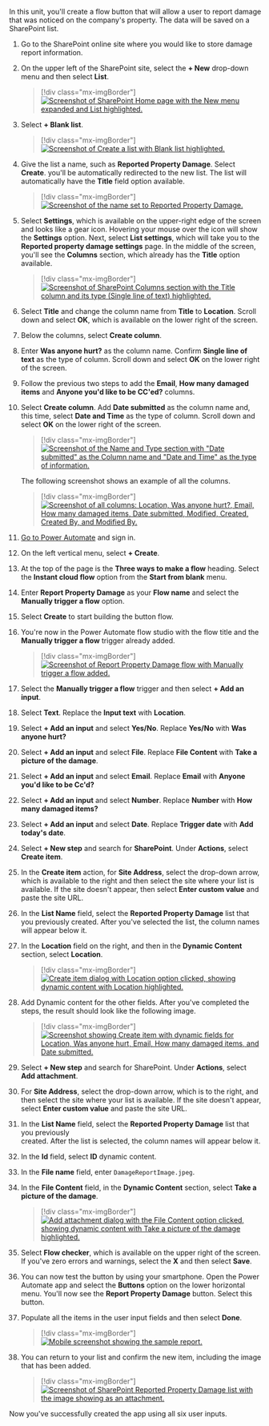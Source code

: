 In this unit, you'll create a flow button that will allow a user to report damage
that was noticed on the company's property. The data will be saved on a SharePoint
list.

1. Go to the SharePoint online site where you would like to store damage report information.

1. On the upper left of the SharePoint site, select the **+ New** drop-down menu and then select **List**.

    > [!div class="mx-imgBorder"]
    > [![Screenshot of SharePoint Home page with the New menu expanded and List highlighted.](../media/sharepoint-new-list.jpg)](../media/sharepoint-new-list.jpg#lightbox)

1. Select **+ Blank list**.

    > [!div class="mx-imgBorder"]
    > [![Screenshot of Create a list with Blank list highlighted.](../media/blank-list.png)](../media/blank-list.png#lightbox)

1. Give the list a name,
    such as **Reported Property Damage**. Select **Create**. you'll be automatically redirected
    to the new list. The list will automatically have the **Title** field option available.

    > [!div class="mx-imgBorder"]
    > [![Screenshot of the name set to Reported Property Damage.](../media/list-name.png)](../media/list-name.png#lightbox)

1. Select **Settings**, which is available on the upper-right edge of the screen
    and looks like a gear icon. Hovering your mouse over the icon will show the
    **Settings** option. Next, select **List settings**, which will take you
    to the **Reported property damage settings** page. In the middle of the
    screen, you'll see the **Columns** section, which already has the **Title** option available.

    > [!div class="mx-imgBorder"]
    > [![Screenshot of SharePoint Columns section with the Title column and its type (Single line of text) highlighted.](../media/sharepoint-columns-title.jpg)](../media/sharepoint-columns-title.jpg#lightbox)

1. Select **Title** and change the column name from **Title** to
    **Location**. Scroll down and select **OK**, which is available on the
    lower right of the screen.

1. Below the columns, select **Create column**.

1. Enter **Was anyone hurt?** as the column name. Confirm **Single line of
    text** as the type of column. Scroll down and select **OK** on the lower right of the screen.

1. Follow the previous two steps to add the **Email**, **How many damaged items** and **Anyone you'd like to be CC'ed?** columns.

1. Select **Create column**. Add **Date submitted** as the column
    name and, this time, select **Date and Time** as the type of column.
    Scroll down and select **OK** on the lower right of the screen.

    > [!div class="mx-imgBorder"]
    > [![Screenshot of the Name and Type section with "Date submitted" as the Column name and "Date and Time" as the type of information.](../media/date-submitted-column.jpg)](../media/date-submitted-column.jpg#lightbox)

    The following screenshot shows an example of all the columns.

    > [!div class="mx-imgBorder"]
    > [![Screenshot of all columns: Location, Was anyone hurt?, Email, How many damaged items, Date submitted, Modified, Created, Created By, and Modified By.](../media/all-sharepoint-columns.jpg)](../media/all-sharepoint-columns.jpg#lightbox)

1. [Go to Power Automate](https://flow.microsoft.com/?azure-portal=true) and sign in.

1. On the left vertical menu, select **+ Create**.

1. At the top of the page is the **Three ways to make a flow** heading. Select the
    **Instant cloud flow** option from the **Start from blank** menu.

1. Enter **Report Property Damage** as your **Flow name** and select the
    **Manually trigger a flow** option.

1. Select **Create** to start building the button flow.

1. You're now in the Power Automate flow studio with the flow title and the **Manually trigger a flow**
   trigger already added.

    > [!div class="mx-imgBorder"]
    > [![Screenshot of Report Property Damage flow with Manually trigger a flow added.](../media/report-damage-trigger.jpg)](../media/report-damage-trigger.jpg#lightbox)

1. Select the **Manually trigger a flow** trigger and then select **+ Add an input**.

1. Select **Text**. Replace the **Input text** with **Location**.

1. Select **+ Add an input** and select **Yes/No**. Replace **Yes/No** with **Was anyone hurt?**

1. Select **+ Add an input** and select **File**. Replace **File Content** with **Take a picture of the damage**.

1. Select **+ Add an input** and select **Email**. Replace **Email** with
    **Anyone you'd like to be Cc'd?**

1. Select **+ Add an input** and select **Number**. Replace **Number** with **How many damaged items?**

1. Select **+ Add an input** and select **Date**. Replace **Trigger date** with **Add today's date**.

1. Select **+ New step** and search for **SharePoint**. Under **Actions**, select **Create item**.

1. In the **Create item** action, for **Site Address**, select the
    drop-down arrow, which is available to the right and then select the
    site where your list is available. If the site doesn't appear,
    then select **Enter custom value** and paste the site URL.

1. In the **List Name** field, select the **Reported Property Damage** list that you previously created.
    After you've selected the list, the column names will appear below it.

1. In the **Location** field on the right, and then in the **Dynamic Content** section, select **Location**.

    > [!div class="mx-imgBorder"]
    > [![Create item dialog with Location option clicked, showing dynamic content with Location highlighted.](../media/add-location-dynamic-content.jpg)](../media/add-location-dynamic-content.jpg#lightbox)

1. Add Dynamic content for the other fields. After you've completed the steps, the result should look like the following image.

    > [!div class="mx-imgBorder"]
    > [![Screenshot showing Create item with dynamic fields for Location, Was anyone hurt, Email, How many damaged items, and Date submitted.](../media/all-fields-create-item-action.jpg)](../media/all-fields-create-item-action.jpg#lightbox)

1. Select **+ New step** and search for SharePoint. Under **Actions**,
    select **Add attachment**.

1. For **Site Address**, select the drop-down arrow, which is to the
    right, and then select the site where your list is available. If the site
    doesn't appear, select **Enter custom value** and paste the site URL.

1. In the **List Name** field, select the **Reported Property Damage** list that you previously  
    created. After the list is selected, the column names will appear
    below it.

1. In the **Id** field, select **ID** dynamic content.

1. In the **File name** field, enter ```DamageReportImage.jpeg```.

1. In the **File Content** field, in the **Dynamic Content** section, select
    **Take a picture of the damage**.

    > [!div class="mx-imgBorder"]
    > [![Add attachment dialog with the File Content option clicked, showing dynamic content with Take a picture of the damage highlighted.](../media/take-picture-damage.jpg)](../media/take-picture-damage.jpg#lightbox)

1. Select **Flow checker**, which is available on the upper right of the screen. If
    you've zero errors and warnings, select the **X** and then select **Save**.

1. You can now test the button by using your smartphone. Open the Power Automate
    app and select the **Buttons** option on the lower horizontal menu. You'll now see the **Report Property Damage** button. Select this button.

1. Populate all the items in the user input fields and then select **Done**.

    > [!div class="mx-imgBorder"]
    > [![Mobile screenshot showing the sample report.](../media/sample-report-using-mobile-app.jpg)](../media/sample-report-using-mobile-app.jpg#lightbox)

1. You can return to your list and confirm the new item, including the image that has been added.

    > [!div class="mx-imgBorder"]
    > [![Screenshot of SharePoint Reported Property Damage list with the image showing as an attachment.](../media/report-image.jpg)](../media/report-image.jpg#lightbox)

Now you've successfully created the app using all six user inputs.
